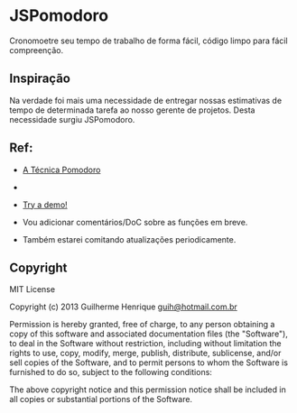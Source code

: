 JSPomodoro
========

Cronomoetre seu tempo de trabalho de forma fácil, código limpo para fácil compreenção.

Inspiração
----------

Na verdade foi mais uma necessidade de entregar nossas estimativas de tempo de determinada tarefa ao nosso gerente de projetos.
Desta necessidade surgiu JSPomodoro.

Ref:
----------
* [A Técnica Pomodoro](http://www.pomodorotechnique.com/)
-
* [Try a demo!](http://guih.us/pomodoro/)

* Vou adicionar comentários/DoC sobre as funções em breve.
* Também estarei comitando atualizações periodicamente.

Copyright
---------

MIT License

Copyright (c) 2013 Guilherme Henrique <guih@hotmail.com.br>

Permission is hereby granted, free of charge, to any person obtaining a copy
of this software and associated documentation files (the "Software"), to deal
in the Software without restriction, including without limitation the rights
to use, copy, modify, merge, publish, distribute, sublicense, and/or sell
copies of the Software, and to permit persons to whom the Software is
furnished to do so, subject to the following conditions:

The above copyright notice and this permission notice shall be included in
all copies or substantial portions of the Software.